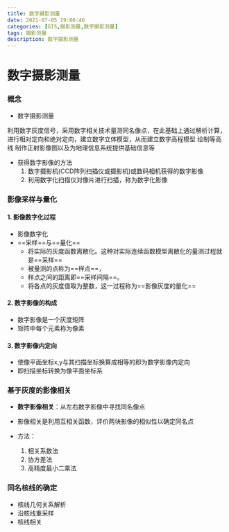 ```yaml
---
title: 数字摄影测量
date: 2021-07-05 19:06:46
categories: [GIS,摄影测量,数字摄影测量]
tags: 摄影测量
description: 数字摄影测量
---
```


# 数字摄影测量



### 概念

+ 数字摄影测量

利用数字灰度信号，采用数字相关技术量测同名像点，在此基础上通过解析计算，进行相对定向和绝对定向，建立数字立体模型，从而建立数字高程模型 绘制等高线 制作正射影像图以及为地理信息系统提供基础信息等

+ 获得数字影像的方法
  1. 数字摄影机(CCD阵列扫描仪或摄影机)或数码相机获得的数字影像
  2. 利用数字化扫描仪对像片进行扫描，称为数字化影像

### 影像采样与量化

#### 1. 影像数字化过程

   + 影像数字化
 + ==采样==与==量化==
   + 将实际的灰度函数离散化。这种对实际连续函数模型离散化的量测过程就是==采样==
   + 被量测的点称为==样点==，
   + 样点之间的距离即==采样间隔==。
   + 将各点的灰度值取为整数，这一过程称为==影像灰度的量化==

#### 2. 数字影像的构成

   + 数字影像是一个灰度矩阵
   + 矩阵中每个元素称为像素

#### 3. 数字影像内定向

+ 使像平面坐标x,y与其扫描坐标换算成相等的即为数字影像内定向
+ 即扫描坐标转换为像平面坐标系

### 基于灰度的影像相关

+ **数字影像相关**：从左右数字影像中寻找同名像点
+ 影像相关是利用互相关函数，评价两块影像的相似性以确定同名点
+ 方法：

  1. 相关系数法 
  2. 协方差法
  3. 高精度最小二乘法

### 同名核线的确定

+ 核线几何关系解析
+ 沿核线重采样
+ 核线相关



